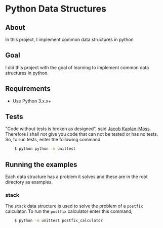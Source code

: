 # Python Data Structures
## About
In this project, I implement common data structures in python
## Goal
I did this project with the goal of learning to implement common data structures in
python.
## Requirements
- Use Python 3.x.x+

## Tests
"Code without tests is broken as designed", said  [Jacob Kaplan-Moss](https://jacobian.org/writing/django-apps-with-buildout/#s-create-a-test-wrapper). Therefore i shall not give you code that
can not be tested or has no tests. So, to run tests, enter the following command
```sh 
    $ python python -m unittest
```
## Running the examples
Each data structure has a problem it solves and these are in the root directory as examples.
### stack
The `stack` data structure is used to solve the problem of a `postfix` calculator. To run the `postfix` calculator
enter this command;
```sh 
    $ python -m unittest postfix_calculator
```